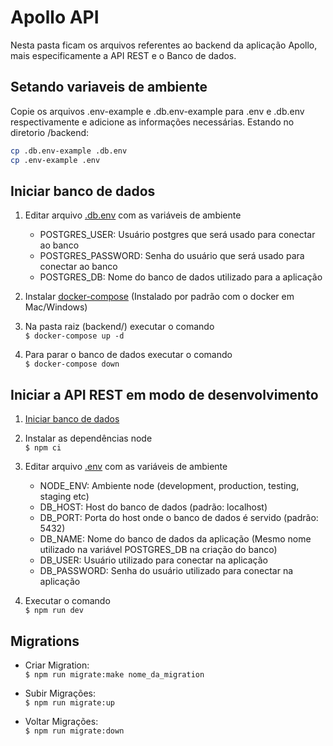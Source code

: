 # Apollo API

Nesta pasta ficam os arquivos referentes ao backend da aplicação Apollo, mais especificamente a API REST e o Banco de dados.

## Setando variaveis de ambiente

Copie os arquivos .env-example e .db.env-example para .env e .db.env respectivamente e adicione as informações necessárias. Estando no diretorio /backend:
```bash
cp .db.env-example .db.env
cp .env-example .env
```

## Iniciar banco de dados

1. Editar arquivo [.db.env](./.db.env) com as variáveis de ambiente  
    * POSTGRES_USER: Usuário postgres que será usado para conectar ao banco
    * POSTGRES_PASSWORD: Senha do usuário que será usado para conectar ao banco
    * POSTGRES_DB: Nome do banco de dados utilizado para a aplicação

2. Instalar [docker-compose](https://docs.docker.com/compose/install/) (Instalado por padrão com o docker em Mac/Windows)

3. Na pasta raiz (backend/) executar o comando  
    `$ docker-compose up -d`

4. Para parar o banco de dados executar o comando  
    `$ docker-compose down`


## Iniciar a API REST em modo de desenvolvimento

1. [Iniciar banco de dados](#iniciar-banco-de-dados)

2. Instalar as dependências node  
    `$ npm ci`

3. Editar arquivo [.env](./.env) com as variáveis de ambiente
    * NODE_ENV: Ambiente node (development, production, testing, staging etc)
    * DB_HOST: Host do banco de dados (padrão: localhost)
    * DB_PORT: Porta do host onde o banco de dados é servido (padrão: 5432)
    * DB_NAME: Nome do banco de dados da aplicação (Mesmo nome utilizado na variável POSTGRES_DB na criação do banco)
    * DB_USER: Usuário utilizado para conectar na aplicação
    * DB_PASSWORD: Senha do usuário utilizado para conectar na aplicação  

4. Executar o comando  
    `$ npm run dev`

## Migrations

* Criar Migration:  
`$ npm run migrate:make nome_da_migration`

* Subir Migrações:  
`$ npm run migrate:up`

* Voltar Migrações:  
`$ npm run migrate:down`